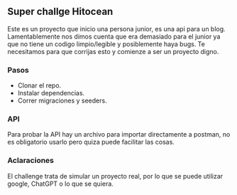 ## Super challge Hitocean

Este es un proyecto que inicio una persona junior, es una api para un blog. Lamentablemente nos dimos cuenta que era demasiado para el junior ya que no tiene un codigo limpio/legible y posiblemente haya bugs. Te necesitamos para que corrijas esto y comienze a ser un proyecto digno.

### Pasos
- Clonar el repo.
- Instalar dependencias.
- Correr migraciones y seeders.

### API
Para probar la API hay un archivo para importar directamente a postman, no es obligatorio usarlo pero quiza puede facilitar las cosas.

### Aclaraciones
El challenge trata de simular un proyecto real, por lo que se puede utilizar google, ChatGPT o lo que se quiera.
